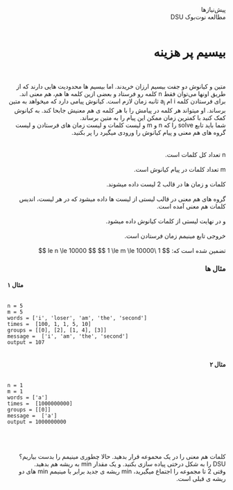 <html>
<div dir="rtl">
پیش‌نیازها <br>
مطالعه نوت‌بوک DSU <br>
</div>
<br>
<div dir="rtl">
<h1>بیسیم پر هزینه</h1>
<br><br>
متین و کیانوش دو جفت بیسیم ارزان خریدند. اما بیسیم ها محدودیت هایی دارند که
    از طریق اونها می‌‌توان فقط n کلمه رو فرستاد و بعضی ازین کلمه ها هم، هم معنی اند.
<br>
برای فرستادن کلمه i ام
    a<sub>i</sub>
    ثانبه زمان لازم است. کیانوش پیامی دارد که میخواهد به متین برساند. او میتواند هر کلمه در پیامش
    را با هر کلمه ی هم معنیش جابحا کند. به کیانوش کمک کنید با کمترین زمان ممکن این پیام را
    به متین برساند.
<br>
    شما باید تابع solve را که n و m و لیست کلمات و لیست زمان های فرستادن و لیست گروه های هم معنی و پیام کیانوش را
    ورودی میگیرد را پر بکنید.
<br>
<br><br>
 n تعداد کل کلمات است.
<br><br>
    m تعداد کلمات در پیام کیانوش است.
<br><br>
    کلمات و زمان ها در قالب 2 لیست داده میشوند.
<br><br>
    گروه های هم معنی در قالب لیستی از لیست ها داده میشود که در هر لیست، اندیس کلمات هم معنی
    آمده است.
<br><br>
    و در نهایت لیستی از کلمات کیانوش داده میشود.
<br><br>
    خروجی تابع مینیمم زمان فرستادن است.
<br>
<br>
    تضمین شده است که:
    $$ 1 \le n \le 10000 $$
    $$ 1 \le m \le 10000 $$

<br>
</div>

<h3 dir="rtl">مثال ها</h3>

<h4>مثال ۱</h4>
<pre>
<code>
n = 5
m = 5
words = ['i', 'loser', 'am', 'the', 'second']
times =  [100, 1, 1, 5, 10]
groups = [[0], [2], [1, 4], [3]]
message =  ['i', 'am', 'the', 'second']
output = 107
</code>
</pre>
<h4 dir="rtl">مثال ۲</h4>

<pre>
<code>
n = 1
m = 1
words = ['a']
times =  [1000000000]
groups = [[0]]
message =  ['a']
output = 1000000000
</code>
</pre>

<br>
<br>



<div class="hint" dir="rtl">
    کلمات هم معنی را در یک محموعه قرار بدهید. حالا چطوری مینیمم را بدست بیاریم؟
</div>

<div class="hint" dir="rtl">
    DSU
    را به شکل درختی پیاده سازی بکنید. و یک مقدار min به ریشه هم بدهید.
</div>

<div class="hint" dir="rtl">
    وقتی 2 تا مجموعه را اجتماع میگیرید، min ریشه ی جدید برابر با مینیمم  min های دو ریشه ی
    قبلی است.
</div>

</html>
